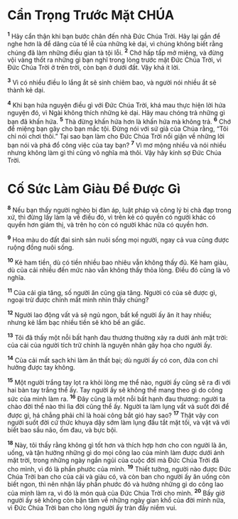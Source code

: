 # Cẩn Trọng Trước Mặt CHÚA
<sup><b>1</b></sup> Hãy cẩn thận khi bạn bước chân đến nhà Ðức Chúa Trời. Hãy lại gần để nghe hơn là để dâng của tế lễ của những kẻ dại, vì chúng không biết rằng chúng đã làm những điều gian tà tội lỗi. <sup><b>2</b></sup> Chớ hấp tấp mở miệng, và đừng vội vàng thốt ra những gì bạn nghĩ trong lòng trước mặt Ðức Chúa Trời, vì Ðức Chúa Trời ở trên trời, còn bạn ở dưới đất. Vậy khá ít lời.

<sup><b>3</b></sup> Vì có nhiều điều lo lắng ắt sẽ sinh chiêm bao, và người nói nhiều ắt sẽ thành kẻ dại.

<sup><b>4</b></sup> Khi bạn hứa nguyện điều gì với Ðức Chúa Trời, khá mau thực hiện lời hứa nguyện đó, vì Ngài không thích những kẻ dại. Hãy mau chóng trả những gì bạn đã khấn hứa. <sup><b>5</b></sup> Thà đừng khấn hứa hơn là khấn hứa mà không trả. <sup><b>6</b></sup> Chớ để miệng bạn gây cho bạn mắc tội. Ðừng nói với sứ giả của Chúa rằng, “Tôi chỉ nói chơi thôi.” Tại sao bạn làm cho Ðức Chúa Trời nổi giận về những lời bạn nói và phá đổ công việc của tay bạn? <sup><b>7</b></sup> Vì mơ mộng nhiều và nói nhiều nhưng không làm gì thì cũng vô nghĩa mà thôi. Vậy hãy kính sợ Ðức Chúa Trời.

# Cố Sức Làm Giàu Ðể Ðược Gì
<sup><b>8</b></sup> Nếu bạn thấy người nghèo bị đàn áp, luật pháp và công lý bị chà đạp trong xứ, thì đừng lấy làm lạ về điều đó, vì trên kẻ có quyền có người khác có quyền hơn giám thị, và trên họ còn có người khác nữa có quyền hơn.

<sup><b>9</b></sup> Hoa màu do đất đai sinh sản nuôi sống mọi người, ngay cả vua cũng được ruộng đồng nuôi sống.

<sup><b>10</b></sup> Kẻ ham tiền, dù có tiền nhiều bao nhiêu vẫn không thấy đủ. Kẻ ham giàu, dù của cải nhiều đến mức nào vẫn không thấy thỏa lòng. Ðiều đó cũng là vô nghĩa.

<sup><b>11</b></sup> Của cải gia tăng, số người ăn cũng gia tăng. Người có của sẽ được gì, ngoại trừ được chính mắt mình nhìn thấy chúng?

<sup><b>12</b></sup> Người lao động vất vả sẽ ngủ ngon, bất kể người ấy ăn ít hay nhiều; nhưng kẻ lắm bạc nhiều tiền sẽ khó bề an giấc.

<sup><b>13</b></sup> Tôi đã thấy một nỗi bất hạnh đau thương thường xảy ra dưới ánh mặt trời: của cải của người tích trữ chính là nguyên nhân gây họa cho người ấy.

<sup><b>14</b></sup> Của cải mất sạch khi làm ăn thất bại; dù người ấy có con, đứa con chỉ hưởng được tay không.

<sup><b>15</b></sup> Một người trắng tay lọt ra khỏi lòng mẹ thể nào, người ấy cũng sẽ ra đi với hai bàn tay trắng thể ấy. Tay người ấy sẽ không thể mang theo gì do công sức của mình làm ra. <sup><b>16</b></sup> Ðây cũng là một nỗi bất hạnh đau thương: người ta chào đời thể nào thì lìa đời cũng thể ấy. Người ta làm lụng vất vả suốt đời để được gì, há chẳng phải chỉ là hoài công bắt gió hay sao? <sup><b>17</b></sup> Thật vậy con người suốt đời cứ thức khuya dậy sớm làm lụng đầu tắt mặt tối, và vật vã với biết bao sầu não, ốm đau, và bực bội.

<sup><b>18</b></sup> Này, tôi thấy rằng không gì tốt hơn và thích hợp hơn cho con người là ăn, uống, và tận hưởng những gì do mọi công lao của mình làm được dưới ánh mặt trời, trong những ngày ngắn ngủi của cuộc đời mà Ðức Chúa Trời đã cho mình, vì đó là phần phước của mình. <sup><b>19</b></sup> Thiết tưởng, người nào được Ðức Chúa Trời ban cho của cải và giàu có, và còn ban cho người ấy ăn uống còn biết ngon, thì nên nhận lấy phần phước đó và hưởng những gì do công lao của mình làm ra, vì đó là món quà của Ðức Chúa Trời cho mình. <sup><b>20</b></sup> Bấy giờ người ấy sẽ không còn bận tâm về những ngày gian khổ của đời mình nữa, vì Ðức Chúa Trời ban cho lòng người ấy tràn đầy niềm vui.

